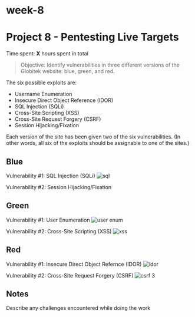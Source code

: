 # week-8
# Project 8 - Pentesting Live Targets

Time spent: **X** hours spent in total

> Objective: Identify vulnerabilities in three different versions of the Globitek website: blue, green, and red.

The six possible exploits are:
* Username Enumeration
* Insecure Direct Object Reference (IDOR)
* SQL Injection (SQLi)
* Cross-Site Scripting (XSS)
* Cross-Site Request Forgery (CSRF)
* Session Hijacking/Fixation

Each version of the site has been given two of the six vulnerabilities. (In other words, all six of the exploits should be assignable to one of the sites.)

## Blue

Vulnerability #1: SQL Injection (SQLi)
![sql](https://user-images.githubusercontent.com/37822922/40905083-b9ccaed8-6791-11e8-946a-27f25391def5.gif)

Vulnerability #2: Session Hijacking/Fixation


## Green

Vulnerability #1: User Enumeration
![user enum](https://user-images.githubusercontent.com/37822922/40905232-28756c76-6792-11e8-8a4d-42ac2e1edccb.gif)

Vulnerability #2: Cross-Site Scripting (XSS)
![xss](https://user-images.githubusercontent.com/37822922/40905248-35cec728-6792-11e8-9f02-fffd48ed292c.gif)

## Red

Vulnerability #1: Insecure Direct Object Refernce (IDOR)
![idor](https://user-images.githubusercontent.com/37822922/40905270-42260702-6792-11e8-8ae3-42ef02d1ad31.gif)

Vulnerability #2: Cross-Site Request Forgery (CSRF)
![csrf 3](https://user-images.githubusercontent.com/37822922/40905287-4e31defe-6792-11e8-963f-4f5e7136d6ab.gif)

## Notes

Describe any challenges encountered while doing the work
